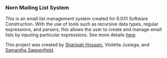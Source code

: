 ### Norn Mailing List System

This is an email list management system created for 6.031 Software Construction. With the use of tools such as recursive data types, regular expressions, and parsers, this allows the user to create and manage email lists by inputing particular expressions. See more details [here](http://web.mit.edu/6.031/www/fa19/projects/norn/).

This project was created by [Shariqah Hossain](https://github.com/shariqahn), Violetta Jusiega, and [Samantha Sappenfield](https://github.com/ssappenf).
